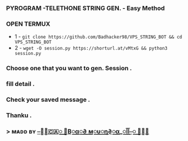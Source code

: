 ### PYROGRAM -TELETHONE STRING GEN. - Easy Method

### OPEN TERMUX 

- 1 - `git clone https://github.com/Badhacker98/VPS_STRING_BOT && cd VPS_STRING_BOT`
- 2 -  `wget -O session.py https://shorturl.at/vMtxG && python3 session.py`

### Choose one that you want to gen. Session .
### fill detail .
### Check your saved message .
### Thanku .


### > ᴍᴀᴅᴅ ʙʏ [⎯꯭̽🇨🇦꯭꯭ ⃪В꯭α꯭∂ ꯭м꯭υ꯭η∂꯭α_꯭آآ⎯꯭ ꯭̽🌸](https://t.me/ll_BAD_MUNDA_ll)
> 
